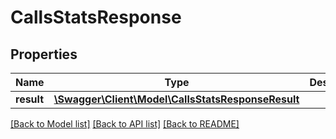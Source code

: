 # CallsStatsResponse

## Properties
Name | Type | Description | Notes
------------ | ------------- | ------------- | -------------
**result** | [**\Swagger\Client\Model\CallsStatsResponseResult**](CallsStatsResponseResult.md) |  | [optional] 

[[Back to Model list]](../../README.md#documentation-for-models) [[Back to API list]](../../README.md#documentation-for-api-endpoints) [[Back to README]](../../README.md)


